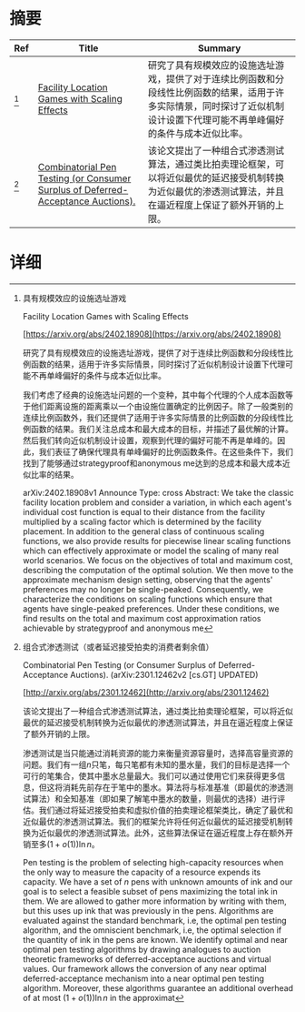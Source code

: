 # 摘要

| Ref | Title | Summary |
| --- | --- | --- |
| [^1] | [Facility Location Games with Scaling Effects](https://arxiv.org/abs/2402.18908) | 研究了具有规模效应的设施选址游戏，提供了对于连续比例函数和分段线性比例函数的结果，适用于许多实际情景，同时探讨了近似机制设计设置下代理可能不再单峰偏好的条件与成本近似比率。 |
| [^2] | [Combinatorial Pen Testing (or Consumer Surplus of Deferred-Acceptance Auctions).](http://arxiv.org/abs/2301.12462) | 该论文提出了一种组合式渗透测试算法，通过类比拍卖理论框架，可以将近似最优的延迟接受机制转换为近似最优的渗透测试算法，并且在逼近程度上保证了额外开销的上限。 |

# 详细

[^1]: 具有规模效应的设施选址游戏

    Facility Location Games with Scaling Effects

    [https://arxiv.org/abs/2402.18908](https://arxiv.org/abs/2402.18908)

    研究了具有规模效应的设施选址游戏，提供了对于连续比例函数和分段线性比例函数的结果，适用于许多实际情景，同时探讨了近似机制设计设置下代理可能不再单峰偏好的条件与成本近似比率。

    

    我们考虑了经典的设施选址问题的一个变种，其中每个代理的个人成本函数等于他们距离设施的距离乘以一个由设施位置确定的比例因子。除了一般类别的连续比例函数外，我们还提供了适用于许多实际情景的比例函数的分段线性比例函数的结果。我们关注总成本和最大成本的目标，并描述了最优解的计算。然后我们转向近似机制设计设置，观察到代理的偏好可能不再是单峰的。因此，我们表征了确保代理具有单峰偏好的比例函数条件。在这些条件下，我们找到了能够通过strategyproof和anonymous me达到的总成本和最大成本近似比率的结果。

    arXiv:2402.18908v1 Announce Type: cross  Abstract: We take the classic facility location problem and consider a variation, in which each agent's individual cost function is equal to their distance from the facility multiplied by a scaling factor which is determined by the facility placement. In addition to the general class of continuous scaling functions, we also provide results for piecewise linear scaling functions which can effectively approximate or model the scaling of many real world scenarios. We focus on the objectives of total and maximum cost, describing the computation of the optimal solution. We then move to the approximate mechanism design setting, observing that the agents' preferences may no longer be single-peaked. Consequently, we characterize the conditions on scaling functions which ensure that agents have single-peaked preferences. Under these conditions, we find results on the total and maximum cost approximation ratios achievable by strategyproof and anonymous me
    
[^2]: 组合式渗透测试（或者延迟接受拍卖的消费者剩余值）

    Combinatorial Pen Testing (or Consumer Surplus of Deferred-Acceptance Auctions). (arXiv:2301.12462v2 [cs.GT] UPDATED)

    [http://arxiv.org/abs/2301.12462](http://arxiv.org/abs/2301.12462)

    该论文提出了一种组合式渗透测试算法，通过类比拍卖理论框架，可以将近似最优的延迟接受机制转换为近似最优的渗透测试算法，并且在逼近程度上保证了额外开销的上限。

    

    渗透测试是当只能通过消耗资源的能力来衡量资源容量时，选择高容量资源的问题。我们有一组$n$只笔，每只笔都有未知的墨水量，我们的目标是选择一个可行的笔集合，使其中墨水总量最大。我们可以通过使用它们来获得更多信息，但这将消耗先前存在于笔中的墨水。算法将与标准基准（即最优的渗透测试算法）和全知基准（即如果了解笔中墨水的数量，则最优的选择）进行评估。我们通过将延迟接受拍卖和虚拟价值的拍卖理论框架类比，确定了最优和近似最优的渗透测试算法。我们的框架允许将任何近似最优的延迟接受机制转换为近似最优的渗透测试算法。此外，这些算法保证在逼近程度上存在额外开销至多$(1+o(1)) \ln n$。

    Pen testing is the problem of selecting high-capacity resources when the only way to measure the capacity of a resource expends its capacity. We have a set of $n$ pens with unknown amounts of ink and our goal is to select a feasible subset of pens maximizing the total ink in them. We are allowed to gather more information by writing with them, but this uses up ink that was previously in the pens. Algorithms are evaluated against the standard benchmark, i.e, the optimal pen testing algorithm, and the omniscient benchmark, i.e, the optimal selection if the quantity of ink in the pens are known.  We identify optimal and near optimal pen testing algorithms by drawing analogues to auction theoretic frameworks of deferred-acceptance auctions and virtual values. Our framework allows the conversion of any near optimal deferred-acceptance mechanism into a near optimal pen testing algorithm. Moreover, these algorithms guarantee an additional overhead of at most $(1+o(1)) \ln n$ in the approximat
    

